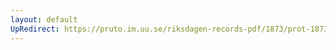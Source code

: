 ```yaml
---
layout: default
UpRedirect: https://pruto.im.uu.se/riksdagen-records-pdf/1873/prot-1873--fk--516/prot-1873--fk--516_026.pdf
---
```

